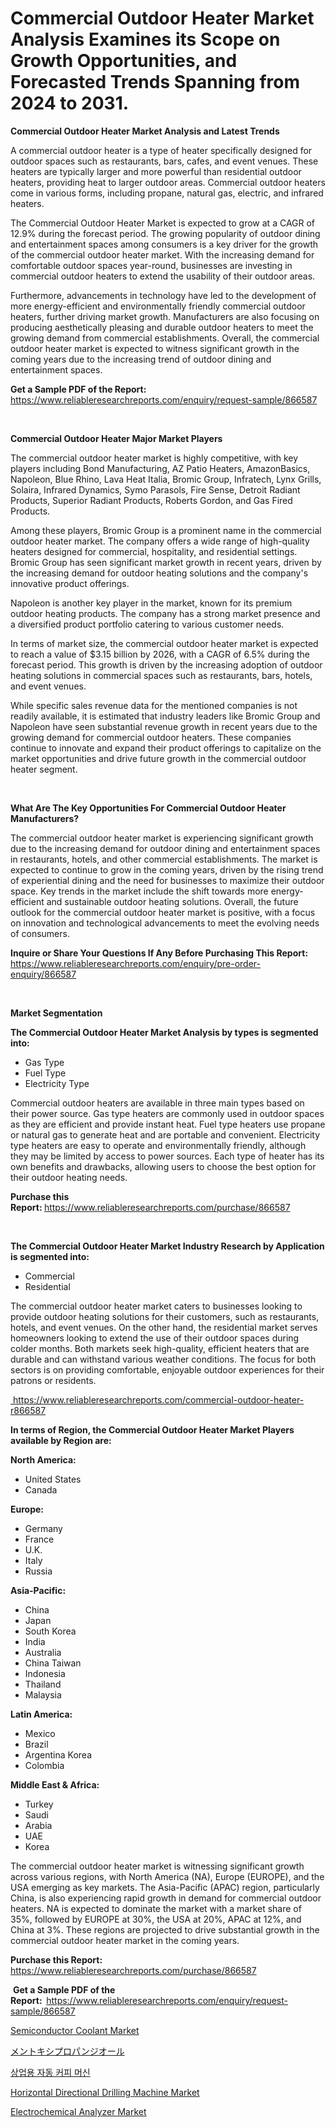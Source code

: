 <p><h1>Commercial Outdoor Heater Market Analysis Examines its Scope on Growth Opportunities, and Forecasted Trends Spanning from 2024 to 2031.</h1></p><p><strong>Commercial Outdoor Heater Market Analysis and Latest Trends</strong></p>
<p><p>A commercial outdoor heater is a type of heater specifically designed for outdoor spaces such as restaurants, bars, cafes, and event venues. These heaters are typically larger and more powerful than residential outdoor heaters, providing heat to larger outdoor areas. Commercial outdoor heaters come in various forms, including propane, natural gas, electric, and infrared heaters. </p><p>The Commercial Outdoor Heater Market is expected to grow at a CAGR of 12.9% during the forecast period. The growing popularity of outdoor dining and entertainment spaces among consumers is a key driver for the growth of the commercial outdoor heater market. With the increasing demand for comfortable outdoor spaces year-round, businesses are investing in commercial outdoor heaters to extend the usability of their outdoor areas.</p><p>Furthermore, advancements in technology have led to the development of more energy-efficient and environmentally friendly commercial outdoor heaters, further driving market growth. Manufacturers are also focusing on producing aesthetically pleasing and durable outdoor heaters to meet the growing demand from commercial establishments. Overall, the commercial outdoor heater market is expected to witness significant growth in the coming years due to the increasing trend of outdoor dining and entertainment spaces.</p></p>
<p><strong>Get a Sample PDF of the Report:&nbsp;</strong> <a href="https://www.reliableresearchreports.com/enquiry/request-sample/866587">https://www.reliableresearchreports.com/enquiry/request-sample/866587</a></p>
<p>&nbsp;</p>
<p><strong>Commercial Outdoor Heater Major Market Players</strong></p>
<p><p>The commercial outdoor heater market is highly competitive, with key players including Bond Manufacturing, AZ Patio Heaters, AmazonBasics, Napoleon, Blue Rhino, Lava Heat Italia, Bromic Group, Infratech, Lynx Grills, Solaira, Infrared Dynamics, Symo Parasols, Fire Sense, Detroit Radiant Products, Superior Radiant Products, Roberts Gordon, and Gas Fired Products.</p><p>Among these players, Bromic Group is a prominent name in the commercial outdoor heater market. The company offers a wide range of high-quality heaters designed for commercial, hospitality, and residential settings. Bromic Group has seen significant market growth in recent years, driven by the increasing demand for outdoor heating solutions and the company's innovative product offerings. </p><p>Napoleon is another key player in the market, known for its premium outdoor heating products. The company has a strong market presence and a diversified product portfolio catering to various customer needs.</p><p>In terms of market size, the commercial outdoor heater market is expected to reach a value of $3.15 billion by 2026, with a CAGR of 6.5% during the forecast period. This growth is driven by the increasing adoption of outdoor heating solutions in commercial spaces such as restaurants, bars, hotels, and event venues.</p><p>While specific sales revenue data for the mentioned companies is not readily available, it is estimated that industry leaders like Bromic Group and Napoleon have seen substantial revenue growth in recent years due to the growing demand for commercial outdoor heaters. These companies continue to innovate and expand their product offerings to capitalize on the market opportunities and drive future growth in the commercial outdoor heater segment.</p></p>
<p>&nbsp;</p>
<p><strong>What Are The Key Opportunities For Commercial Outdoor Heater Manufacturers?</strong></p>
<p><p>The commercial outdoor heater market is experiencing significant growth due to the increasing demand for outdoor dining and entertainment spaces in restaurants, hotels, and other commercial establishments. The market is expected to continue to grow in the coming years, driven by the rising trend of experiential dining and the need for businesses to maximize their outdoor space. Key trends in the market include the shift towards more energy-efficient and sustainable outdoor heating solutions. Overall, the future outlook for the commercial outdoor heater market is positive, with a focus on innovation and technological advancements to meet the evolving needs of consumers.</p></p>
<p><strong>Inquire or Share Your Questions If Any Before Purchasing This Report:</strong> <a href="https://www.reliableresearchreports.com/enquiry/pre-order-enquiry/866587">https://www.reliableresearchreports.com/enquiry/pre-order-enquiry/866587</a></p>
<p>&nbsp;</p>
<p><strong>Market Segmentation</strong></p>
<p><strong>The Commercial Outdoor Heater Market Analysis by types is segmented into:</strong></p>
<p><ul><li>Gas Type</li><li>Fuel Type</li><li>Electricity Type</li></ul></p>
<p><p>Commercial outdoor heaters are available in three main types based on their power source. Gas type heaters are commonly used in outdoor spaces as they are efficient and provide instant heat. Fuel type heaters use propane or natural gas to generate heat and are portable and convenient. Electricity type heaters are easy to operate and environmentally friendly, although they may be limited by access to power sources. Each type of heater has its own benefits and drawbacks, allowing users to choose the best option for their outdoor heating needs.</p></p>
<p><strong>Purchase this Report:&nbsp;</strong><a href="https://www.reliableresearchreports.com/purchase/866587">https://www.reliableresearchreports.com/purchase/866587</a></p>
<p>&nbsp;</p>
<p><strong>The Commercial Outdoor Heater Market Industry Research by Application is segmented into:</strong></p>
<p><ul><li>Commercial</li><li>Residential</li></ul></p>
<p><p>The commercial outdoor heater market caters to businesses looking to provide outdoor heating solutions for their customers, such as restaurants, hotels, and event venues. On the other hand, the residential market serves homeowners looking to extend the use of their outdoor spaces during colder months. Both markets seek high-quality, efficient heaters that are durable and can withstand various weather conditions. The focus for both sectors is on providing comfortable, enjoyable outdoor experiences for their patrons or residents.</p></p>
<p><a href="https://www.reliableresearchreports.com/commercial-outdoor-heater-r866587">&nbsp;https://www.reliableresearchreports.com/commercial-outdoor-heater-r866587</a></p>
<p><strong>In terms of Region, the Commercial Outdoor Heater Market Players available by Region are:</strong></p>
<p>
    <p> <strong> North America: </strong>
        <ul>
            <li>United States</li>
            <li>Canada</li>
        </ul>
        </p> 
    <p> <strong> Europe: </strong>
        <ul>
            <li>Germany</li>
            <li>France</li>
            <li>U.K.</li>
            <li>Italy</li>
            <li>Russia</li>
        </ul>
        </p> 
    <p> <strong> Asia-Pacific: </strong>
        <ul>
            <li>China</li>
            <li>Japan</li>
            <li>South Korea</li>
            <li>India</li>
            <li>Australia</li>
            <li>China Taiwan</li>
            <li>Indonesia</li>
            <li>Thailand</li>
            <li>Malaysia</li>
        </ul>
        </p> 
    <p> <strong> Latin America: </strong>
        <ul>
            <li>Mexico</li>
            <li>Brazil</li>
            <li>Argentina Korea</li>
            <li>Colombia</li>
        </ul>
        </p> 
    <p> <strong> Middle East & Africa: </strong>
        <ul>
            <li>Turkey</li>
            <li>Saudi</li>
            <li>Arabia</li>
            <li>UAE</li>
            <li>Korea</li>
        </ul>
    </p>
    </p>
<p><p>The commercial outdoor heater market is witnessing significant growth across various regions, with North America (NA), Europe (EUROPE), and the USA emerging as key markets. The Asia-Pacific (APAC) region, particularly China, is also experiencing rapid growth in demand for commercial outdoor heaters. NA is expected to dominate the market with a market share of 35%, followed by EUROPE at 30%, the USA at 20%, APAC at 12%, and China at 3%. These regions are projected to drive substantial growth in the commercial outdoor heater market in the coming years.</p></p>
<p><strong>Purchase this Report: </strong><a href="https://www.reliableresearchreports.com/purchase/866587">https://www.reliableresearchreports.com/purchase/866587</a></p>
<p>&nbsp;<strong>Get a Sample PDF of the Report:&nbsp;&nbsp;</strong><a href="https://www.reliableresearchreports.com/enquiry/request-sample/866587">https://www.reliableresearchreports.com/enquiry/request-sample/866587</a></p>
<p><strong></strong></p>
<p><p><a href="https://issuu.com/reportprime-2/docs/semiconductor-coolant-market-size-2030.pptx">Semiconductor Coolant Market</a></p><p><a href="https://github.com/EmoryYundt1935/Market-Research-Report-List-1/blob/main/966599231215.md">メントキシプロパンジオール</a></p><p><a href="https://github.com/vskv4779xr1/Market-Research-Report-List-1/blob/main/488308528660.md">상업용 자동 커피 머신</a></p><p><a href="https://github.com/mahnoor2003/Market-Research-Report-List-4/blob/main/horizontal-directional-drilling-machine-market.md">Horizontal Directional Drilling Machine Market</a></p><p><a href="https://github.com/juancolorado15/Market-Research-Report-List-2/blob/main/electrochemical-analyzer-market.md">Electrochemical Analyzer Market</a></p></p>